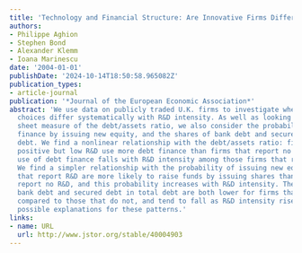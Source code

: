 ```yaml
---
title: 'Technology and Financial Structure: Are Innovative Firms Different?'
authors:
- Philippe Aghion
- Stephen Bond
- Alexander Klemm
- Ioana Marinescu
date: '2004-01-01'
publishDate: '2024-10-14T18:50:58.965082Z'
publication_types:
- article-journal
publication: '*Journal of the European Economic Association*'
abstract: 'We use data on publicly traded U.K. firms to investigate whether financing
  choices differ systematically with R&D intensity. As well as looking at a balance
  sheet measure of the debt/assets ratio, we also consider the probability of raising
  finance by issuing new equity, and the shares of bank debt and secured debt in total
  debt. We find a nonlinear relationship with the debt/assets ratio: firms that report
  positive but low R&D use more debt finance than firms that report no R&D, but the
  use of debt finance falls with R&D intensity among those firms that report R&D.
  We find a simpler relationship with the probability of issuing new equity: Firms
  that report R&D are more likely to raise funds by issuing shares than firms that
  report no R&D, and this probability increases with R&D intensity. The shares of
  bank debt and secured debt in total debt are both lower for firms that report R&D
  compared to those that do not, and tend to fall as R&D intensity rises. We discuss
  possible explanations for these patterns.'
links:
- name: URL
  url: http://www.jstor.org/stable/40004903
---
```

